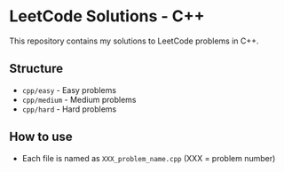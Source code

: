 # LeetCode Solutions - C++

This repository contains my solutions to LeetCode problems in C++.

## Structure

- `cpp/easy` - Easy problems
- `cpp/medium` - Medium problems
- `cpp/hard` - Hard problems

## How to use

- Each file is named as `XXX_problem_name.cpp` (XXX = problem number)



